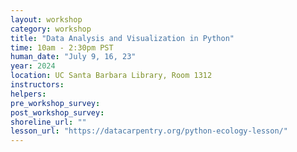 ```yaml
---
layout: workshop
category: workshop
title: "Data Analysis and Visualization in Python"
time: 10am - 2:30pm PST
human_date: "July 9, 16, 23"
year: 2024
location: UC Santa Barbara Library, Room 1312
instructors:
helpers:
pre_workshop_survey:
post_workshop_survey:
shoreline_url: ""
lesson_url: "https://datacarpentry.org/python-ecology-lesson/"
---
```

